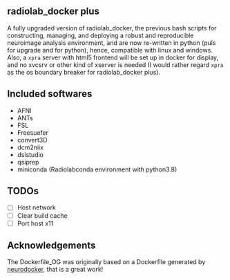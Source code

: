 ## radiolab_docker plus

A fully upgraded version of radiolab_docker, the previous bash scripts for constructing, managing, and deploying a robust and reproducible neuroimage analysis environment, and are now re-written in python (puls for upgrade and for python), hence, compatible with linux and windows. Also, a `xpra` server with html5 frontend will be set up in docker for display, and no xvcsrv or other kind of xserver is needed (I would rather regard `xpra` as the os boundary breaker for radiolab_docker plus).

## Included softwares

* AFNI
* ANTs
* FSL
* Freesuefer
* convert3D
* dcm2niix
* dsistudio
* qsiprep
* miniconda (Radiolabconda environment with python3.8)

## TODOs

- [ ] Host network
- [ ] Clear build cache
- [ ] Port host x11

## Acknowledgements

The Dockerfile_OG was originally based on a Dockerfile generated by [neurodocker](https://github.com/ReproNim/neurodocker),
that is a great work!

